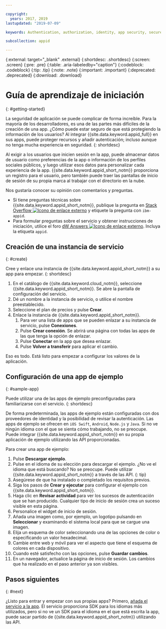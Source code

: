 ```yaml
---

copyright:
  years: 2017, 2019
lastupdated: "2019-07-09"

keywords: Authentication, authorization, identity, app security, secure, development,

subcollection: appid

---
```


{:external: target="_blank" .external}
{:shortdesc: .shortdesc}
{:screen: .screen}
{:pre: .pre}
{:table: .aria-labeledby="caption"}
{:codeblock: .codeblock}
{:tip: .tip}
{:note: .note}
{:important: .important}
{:deprecated: .deprecated}
{:download: .download}

# Guía de aprendizaje de iniciación
{: #getting-started}

La seguridad de aplicación se puede complicar de forma increíble. Para la mayoría de los desarrolladores, es una de las partes más difíciles de la creación de una app. ¿Cómo puede estar seguro de que está protegiendo la información de los usuarios? Al integrar {{site.data.keyword.appid_full}} en sus apps, puede proteger recursos y añadir autenticación; incluso aunque no tenga mucha experiencia en seguridad.
{: shortdesc}

Al exigir a los usuarios que inicien sesión en la app, puede almacenar datos de usuario como preferencias de la app o información de los perfiles sociales públicos, y luego utilizar esos datos para personalizar cada experiencia de la app. {{site.data.keyword.appid_short_notm}} proporciona un registro para el usuario, pero también puede traer las pantallas de inicio de sesión de su propia marca al trabajar con el directorio en la nube.

Nos gustaría conocer su opinión con comentarios y preguntas.
* Si tiene preguntas técnicas sobre {{site.data.keyword.appid_short_notm}}, publique la pregunta en <a href="https://stackoverflow.com" target="_blank">Stack Overflow <img src="../../icons/launch-glyph.svg" alt="Icono de enlace externo"></a> y etiquete la pregunta con `ibm-appid`.
* Para formular preguntas sobre el servicio y obtener instrucciones de iniciación, utilice el foro <a href="https://developer.ibm.com" target="_blank">dW Answers <img src="../../icons/launch-glyph.svg" alt="Icono de enlace externo"></a>. Incluya la etiqueta `appid`.

## Creación de una instancia de servicio
{: #create}

Cree y enlace una instancia de {{site.data.keyword.appid_short_notm}} a su app para empezar.
{: shortdesc}

1. En el catálogo de {{site.data.keyword.cloud_notm}}, seleccione {{site.data.keyword.appid_short_notm}}. Se abre la pantalla de configuración del servicio.
2. Dé un nombre a la instancia de servicio, o utilice el nombre preestablecido.
3. Seleccione el plan de precios y pulse **Crear**.
4. Enlace la instancia de {{site.data.keyword.appid_short_notm}}.
    1. Para ver una lista de apps que se pueden enlazar a su instancia de servicio, pulse **Conexiones**.
    2. Pulse **Crear conexión**. Se abrirá una página con todas las apps de las que tenga la opción de enlazar.
    3. Pulse **Conectar** en la app que desea enlazar.
    4. Pulse **Volver a transferir** para aplicar el cambio.

Eso es todo. Está listo para empezar a configurar los valores de la aplicación.

## Configuración de una app de ejemplo
{: #sample-app}

Puede utilizar una de las apps de ejemplo preconfiguradas para familiarizarse con el servicio.
{: shortdesc}

De forma predeterminada, las apps de ejemplo están configuradas con dos proveedores de identidad y la posibilidad de revisar la autenticación. Las apps de ejemplo se ofrecen en `iOS Swift`, `Android`, `Node.js` y `Java`. Si no ve ningún idioma con el que se sienta cómo trabajando, no se preocupe. Puede integrar {{site.data.keyword.appid_short_notm}} en su propia aplicación de ejemplo utilizando las API proporcionadas.

Para crear una app de ejemplo:

1. Pulse **Descargar ejemplo**.
2. Pulse en el idioma de su elección para descargar el ejemplo.
  ¿No ve el idioma que está buscando? No se preocupe. Puede utilizar {{site.data.keyword.appid_short_notm}} a través de las API.
  {: tip}
3. Asegúrese de que ha instalado o completado los requisitos previos.
4. Siga los pasos de **Crear y ejecutar** para configurar el ejemplo con {{site.data.keyword.appid_short_notm}}.
5. Haga clic en **Revisar actividad** para ver los sucesos de autenticación que se han producido. Cualquier tipo de inicio de sesión crea un suceso visible en esta página.
6. Personalice el widget de inicio de sesión.
  1. Añada una imagen como, por ejemplo, un logotipo pulsando en **Seleccionar** y examinando el sistema local para que se cargue una imagen.
  2. Elija un esquema de color seleccionando una de las opciones de color o especificando un valor hexadecimal.
  3. Cambie entre web y móvil para ver el aspecto que tiene el esquema de colores en cada dispositivo.
  4. Cuando esté satisfecho con las opciones, pulse **Guardar cambios**.
7. En un navegador, actualice la página de inicio de sesión. Los cambios que ha realizado en el paso anterior ya son visibles.


## Pasos siguientes
{: #next}

¿Listo para entrar y empezar con sus propias apps? Primero, [añada el servicio a la app](/docs/services/appid?topic=appid-web-apps#web-apps). El servicio proporciona SDK para los idiomas más utilizados, pero si no ve un SDK para el idioma en el que está escrita la app, puede sacar partido de {{site.data.keyword.appid_short_notm}} utilizando las API.

